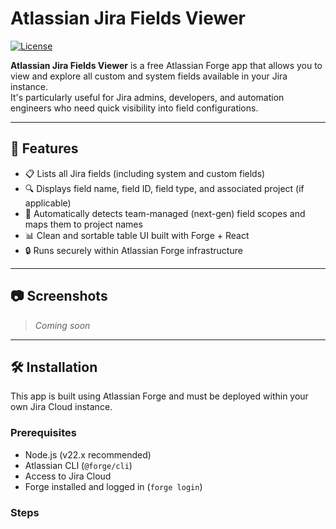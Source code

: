 # Atlassian Jira Fields Viewer

[![License](https://img.shields.io/badge/license-Apache--2.0-green.svg)](LICENSE)

**Atlassian Jira Fields Viewer** is a free Atlassian Forge app that allows you to view and explore all custom and system fields available in your Jira instance.  
It's particularly useful for Jira admins, developers, and automation engineers who need quick visibility into field configurations.

---

## 🚀 Features

- 📋 Lists all Jira fields (including system and custom fields)
- 🔍 Displays field name, field ID, field type, and associated project (if applicable)
- 🧠 Automatically detects team-managed (next-gen) field scopes and maps them to project names
- 📊 Clean and sortable table UI built with Forge + React
- 🔒 Runs securely within Atlassian Forge infrastructure

---

## 📷 Screenshots

<!-- Add screenshots if available -->
> _Coming soon_

---

## 🛠️ Installation

This app is built using Atlassian Forge and must be deployed within your own Jira Cloud instance.

### Prerequisites

- Node.js (v22.x recommended)
- Atlassian CLI (`@forge/cli`)
- Access to Jira Cloud
- Forge installed and logged in (`forge login`)

### Steps

